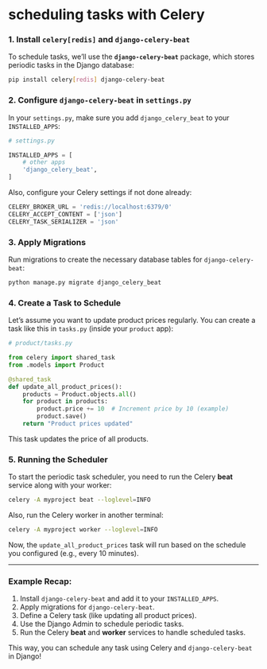 # scheduling tasks with Celery

### **1. Install `celery[redis]` and `django-celery-beat`**

To schedule tasks, we’ll use the **`django-celery-beat`** package, which stores periodic tasks in the Django database:

```bash
pip install celery[redis] django-celery-beat
```

### **2. Configure `django-celery-beat` in `settings.py`**

In your `settings.py`, make sure you add `django_celery_beat` to your `INSTALLED_APPS`:

```python
# settings.py

INSTALLED_APPS = [
    # other apps
    'django_celery_beat',
]
```

Also, configure your Celery settings if not done already:

```python
CELERY_BROKER_URL = 'redis://localhost:6379/0'
CELERY_ACCEPT_CONTENT = ['json']
CELERY_TASK_SERIALIZER = 'json'
```

### **3. Apply Migrations**

Run migrations to create the necessary database tables for `django-celery-beat`:

```bash
python manage.py migrate django_celery_beat
```

### **4. Create a Task to Schedule**

Let’s assume you want to update product prices regularly. You can create a task like this in `tasks.py` (inside your `product` app):

```python
# product/tasks.py

from celery import shared_task
from .models import Product

@shared_task
def update_all_product_prices():
    products = Product.objects.all()
    for product in products:
        product.price += 10  # Increment price by 10 (example)
        product.save()
    return "Product prices updated"
```

This task updates the price of all products.

### **5. Running the Scheduler**

To start the periodic task scheduler, you need to run the Celery **beat** service along with your worker:

```bash
celery -A myproject beat --loglevel=INFO
```

Also, run the Celery worker in another terminal:

```bash
celery -A myproject worker --loglevel=INFO
```

Now, the `update_all_product_prices` task will run based on the schedule you configured (e.g., every 10 minutes).

---

### **Example Recap:**

1. Install `django-celery-beat` and add it to your `INSTALLED_APPS`.
2. Apply migrations for `django-celery-beat`.
3. Define a Celery task (like updating all product prices).
4. Use the Django Admin to schedule periodic tasks.
5. Run the Celery **beat** and **worker** services to handle scheduled tasks.

This way, you can schedule any task using Celery and `django-celery-beat` in Django!
